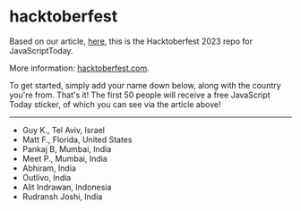 # hacktoberfest

Based on our article, [here](https://blog.javascripttoday.com/blog/hacktoberfest-2023/), this is the Hacktoberfest 2023 repo for JavaScriptToday.

More information: [hacktoberfest.com](https://hacktoberfest.com/). 

To get started, simply add your name down below, along with the country you're from. That's it! The first 50 people will receive a free JavaScript Today sticker, of which you can see via the article above! 

___

- Guy K., Tel Aviv, Israel
- Matt F., Florida, United States
- Pankaj B, Mumbai, India
- Meet P., Mumbai, India
- Abhiram, India
- Outlivo, India
- Alit Indrawan, Indonesia
- Rudransh Joshi, India
